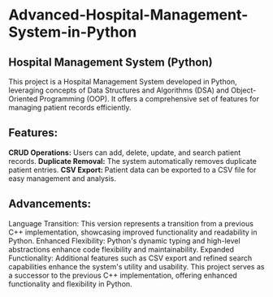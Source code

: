 # Advanced-Hospital-Management-System-in-Python
<h2> Hospital Management System (Python) </h2> 

This project is a Hospital Management System developed in Python, leveraging concepts of Data Structures and Algorithms (DSA) and Object-Oriented Programming (OOP). It offers a comprehensive set of features for managing patient records efficiently.

<h2> Features:</h2> 

<strong>CRUD Operations:</strong> Users can add, delete, update, and search patient records.
<strong>Duplicate Removal:</strong> The system automatically removes duplicate patient entries.
<strong>CSV Export: </strong>Patient data can be exported to a CSV file for easy management and analysis.
<h2> Advancements:</h2> 

Language Transition: This version represents a transition from a previous C++ implementation, showcasing improved functionality and readability in Python.
Enhanced Flexibility: Python's dynamic typing and high-level abstractions enhance code flexibility and maintainability.
Expanded Functionality: Additional features such as CSV export and refined search capabilities enhance the system's utility and usability.
This project serves as a successor to the previous C++ implementation, offering enhanced functionality and flexibility in Python.
